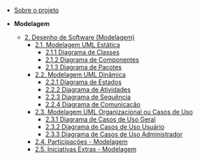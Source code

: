 <!-- docs/_sidebar.md -->

- [Sobre o projeto](/)


- **Modelagem**
  - [2. Desenho de Software (Modelagem)](./Modelagem/2.Modelagem.md)
    - [2.1. Modelagem UML Estática](./Modelagem/2.1ModelagemEstatica/2.1.ModelagemEstatica.md)
      - [2.1.1 Diagrama de Classes](./Modelagem/2.1ModelagemEstatica/diagrama_de_classes.md)
      - [2.1.2 Diagrama de Componentes](./Modelagem/2.1ModelagemEstatica/diagrama_de_componentes.md)
      - [2.1.3 Diagrama de Pacotes](./Modelagem/2.1ModelagemEstatica/diagrama_de_pacotes.md)
    - [2.2. Modelagem UML Dinâmica](./Modelagem/2.2ModelagemDinamica/2.2.ModelagemDinamica.md)
      - [2.2.1 Diagrama de Estados](./Modelagem/2.2ModelagemDinamica/diagrama_de_estados.md)
      - [2.2.2 Diagrama de Atividades](./Modelagem/2.2ModelagemDinamica/diagrama_de_atividades.md)
      - [2.2.3 Diagrama de Sequência](./Modelagem/2.2ModelagemDinamica/diagrama_de_sequencia.md)
      - [2.2.4 Diagrama de Comunicação](./Modelagem/2.2ModelagemDinamica/diagrama_de_comunicacao.md)
    - [2.3. Modelagem UML Organizacional ou Casos de Uso](./Modelagem/2.3ModelagemOrganizacional/2.3.ModelagemOrganizacionalCasosDeUso.md)
      - [2.3.1 Diagrama de Casos de Uso Geral](./Modelagem/2.3ModelagemOrganizacional/2.3.1.CasodeUsoGeral.md)
      - [2.3.2 Diagrama de Casos de Uso Usuário](./Modelagem/2.3ModelagemOrganizacional/2.3.1.DiagramaDeUsuario.md)
      - [2.3.3 Diagrama de Casos de Uso Administrador](./Modelagem/2.3ModelagemOrganizacional/diagramaAdministrador.md)
    - [2.4. Participações - Modelagem](./Modelagem/2.4.ParticipacoesModelagem.md)
    - [2.5. Iniciativas Extras - Modelagem](./Modelagem/2.5.IniciativasExtras.md)
